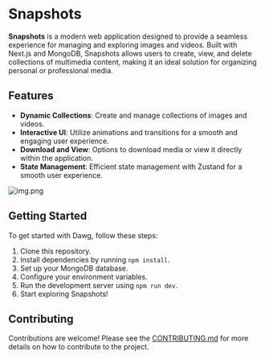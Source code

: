 # Snapshots

**Snapshots** is a modern web application designed to provide a seamless experience for managing and exploring images and videos. Built with Next.js and MongoDB, Snapshots allows users to create, view, and delete collections of multimedia content, making it an ideal solution for organizing personal or professional media.

## Features

- **Dynamic Collections**: Create and manage collections of images and videos.
- **Interactive UI**: Utilize animations and transitions for a smooth and engaging user experience.
- **Download and View**: Options to download media or view it directly within the application.
- **State Management**: Efficient state management with Zustand for a smooth user experience.

![img.png](img.png)

## Getting Started

To get started with Dawg, follow these steps:

1. Clone this repository.
2. Install dependencies by running `npm install`.
3. Set up your MongoDB database.
4. Configure your environment variables.
5. Run the development server using `npm run dev`.
6. Start exploring Snapshots!

## Contributing

Contributions are welcome! Please see the [CONTRIBUTING.md](CONTRIBUTING.md) for more details on how to contribute to the project.

